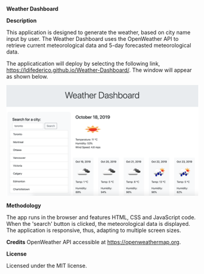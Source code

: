 **Weather Dashboard**

**Description**

This application is designed to generate the weather, based on city name input by user. The Weather Dashboard uses the OpenWeather API to retrieve current meteorological data and 5-day forecasted meteorological data.

The applicatication will deploy by selecting the following link, https://ldifederico.github.io/Weather-Dashboard/. The window will appear as shown below.

![Image of Screen Shot](https://github.com/ldifederico/Weather-Dashboard/blob/master/screenshot.png?raw=true)

**Methodology**

The app runs in the browser and features HTML, CSS and JavaScript code. When the 'search' button is clicked, the meteorological data is displayed. The application is responsive, thus, adapting to multiple screen sizes.

**Credits**
OpenWeather API accessible at https://openweathermap.org.

**License**

Licensed under the MIT license.
